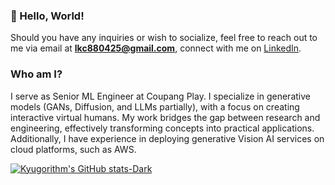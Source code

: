 ### 🚀 Hello, World!
Should you have any inquiries or wish to socialize, feel free to reach out to me via email at **lkc880425@gmail.com**, connect with me on [LinkedIn](https://www.linkedin.com/in/kyuchul-lee-3a919611a).

### Who am I?
I serve as Senior ML Engineer at Coupang Play. I specialize in generative models (GANs, Diffusion, and LLMs partially), with a focus on creating interactive virtual humans. My work bridges the gap between research and engineering, effectively transforming concepts into practical applications. Additionally, I have experience in deploying generative Vision AI services on cloud platforms, such as AWS.


[![Kyugorithm's GitHub stats-Dark](https://github-readme-stats.vercel.app/api?username=kyugorithm&show_icons=true&theme=dark#gh-dark-mode-only)](https://github.com/kyugorithm/github-readme-stats#gh-dark-mode-only)

